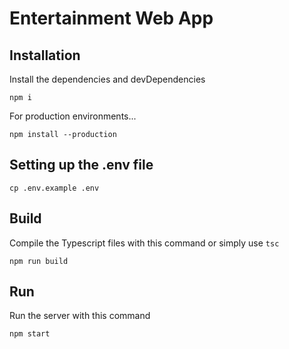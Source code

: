 # Entertainment Web App

## Installation

Install the dependencies and devDependencies
```
npm i
```

For production environments...
```
npm install --production
```

## Setting up the .env file
```
cp .env.example .env
```

## Build
Compile the Typescript files with this command or simply use ``tsc``
```
npm run build
```

## Run
Run the server with this command
```
npm start
```